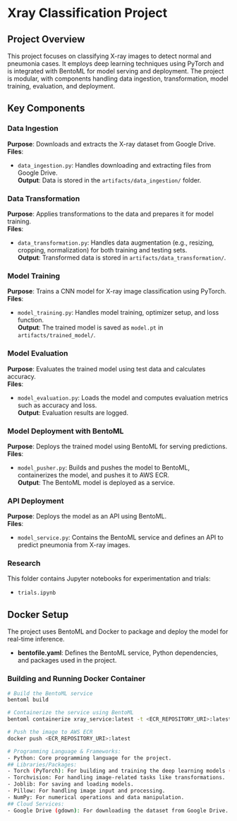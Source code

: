 # Xray Classification Project

## Project Overview
This project focuses on classifying X-ray images to detect normal and pneumonia cases. It employs deep learning techniques using PyTorch and is integrated with BentoML for model serving and deployment. The project is modular, with components handling data ingestion, transformation, model training, evaluation, and deployment.

## Key Components

### Data Ingestion
**Purpose**: Downloads and extracts the X-ray dataset from Google Drive.  
**Files**:
- `data_ingestion.py`: Handles downloading and extracting files from Google Drive.  
**Output**: Data is stored in the `artifacts/data_ingestion/` folder.

### Data Transformation
**Purpose**: Applies transformations to the data and prepares it for model training.  
**Files**:
- `data_transformation.py`: Handles data augmentation (e.g., resizing, cropping, normalization) for both training and testing sets.  
**Output**: Transformed data is stored in `artifacts/data_transformation/`.

### Model Training
**Purpose**: Trains a CNN model for X-ray image classification using PyTorch.  
**Files**:
- `model_training.py`: Handles model training, optimizer setup, and loss function.  
**Output**: The trained model is saved as `model.pt` in `artifacts/trained_model/`.

### Model Evaluation
**Purpose**: Evaluates the trained model using test data and calculates accuracy.  
**Files**:
- `model_evaluation.py`: Loads the model and computes evaluation metrics such as accuracy and loss.  
**Output**: Evaluation results are logged.

### Model Deployment with BentoML
**Purpose**: Deploys the trained model using BentoML for serving predictions.  
**Files**:
- `model_pusher.py`: Builds and pushes the model to BentoML, containerizes the model, and pushes it to AWS ECR.  
**Output**: The BentoML model is deployed as a service.

### API Deployment
**Purpose**: Deploys the model as an API using BentoML.  
**Files**:
- `model_service.py`: Contains the BentoML service and defines an API to predict pneumonia from X-ray images.  

### Research
This folder contains Jupyter notebooks for experimentation and trials:
- `trials.ipynb`

## Docker Setup

The project uses BentoML and Docker to package and deploy the model for real-time inference.

- **bentofile.yaml**: Defines the BentoML service, Python dependencies, and packages used in the project.
  
### Building and Running Docker Container
```bash
# Build the BentoML service
bentoml build

# Containerize the service using BentoML
bentoml containerize xray_service:latest -t <ECR_REPOSITORY_URI>:latest

# Push the image to AWS ECR
docker push <ECR_REPOSITORY_URI>:latest

# Programming Language & Frameworks:
- Python: Core programming language for the project.
## Libraries/Packages:
- Torch (PyTorch): For building and training the deep learning models (CNN architecture).
- Torchvision: For handling image-related tasks like transformations.
- Joblib: For saving and loading models.
- Pillow: For handling image input and processing.
- NumPy: For numerical operations and data manipulation.
## Cloud Services:
- Google Drive (gdown): For downloading the dataset from Google Drive.